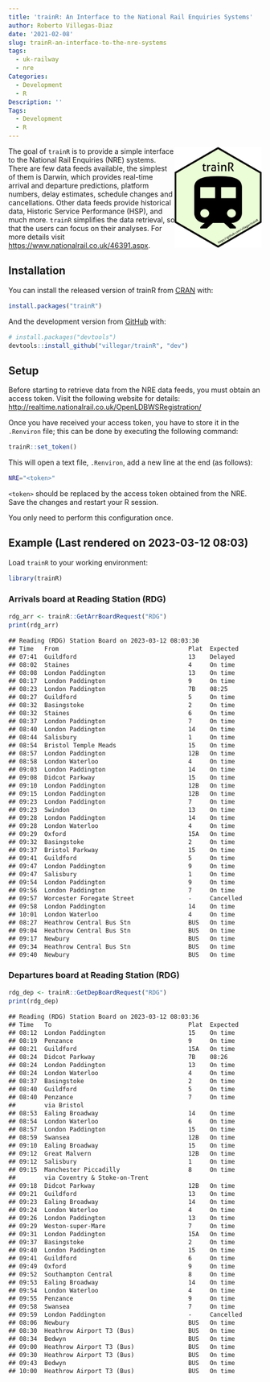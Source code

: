 ```yaml
---
title: 'trainR: An Interface to the National Rail Enquiries Systems'
author: Roberto Villegas-Diaz
date: '2021-02-08'
slug: trainR-an-interface-to-the-nre-systems
tags:
  - uk-railway
  - nre
Categories:
  - Development
  - R
Description: ''
Tags:
  - Development
  - R
---
```


<img src="https://raw.githubusercontent.com/villegar/trainR/main/inst/images/logo.png" alt="logo" align="right" height=200px/>

The goal of `trainR` is to provide a simple interface to the 
National Rail Enquiries (NRE) systems. There are few data feeds 
available, the simplest of them is Darwin, which provides real-time 
arrival and departure predictions, platform numbers, delay estimates, 
schedule changes and cancellations. Other data feeds provide historical 
data, Historic Service Performance (HSP), and much more. `trainR` 
simplifies the data retrieval, so that the users can focus on their 
analyses. For more details visit 
https://www.nationalrail.co.uk/46391.aspx.

## Installation

You can install the released version of trainR from [CRAN](https://CRAN.R-project.org) with:

``` r
install.packages("trainR")
```

And the development version from [GitHub](https://github.com/) with:

``` r
# install.packages("devtools")
devtools::install_github("villegar/trainR", "dev")
```

## Setup
Before starting to retrieve data from the NRE data feeds, you must obtain an access token. 
Visit the following website for details: http://realtime.nationalrail.co.uk/OpenLDBWSRegistration/

Once you have received your access token, you have to store it in the `.Renviron` file; this can be 
done by executing the following command:


```r
trainR::set_token()
```

This will open a text file, `.Renviron`, add a new line at the end (as follows):

```bash
NRE="<token>"
```

`<token>` should be replaced by the access token obtained from the NRE. Save the changes and restart 
your R session.

You only need to perform this configuration once.

## Example (Last rendered on 2023-03-12 08:03)

Load `trainR` to your working environment:

```r
library(trainR)
```

### Arrivals board at Reading Station (RDG)


```r
rdg_arr <- trainR::GetArrBoardRequest("RDG")
print(rdg_arr)
```

```
## Reading (RDG) Station Board on 2023-03-12 08:03:30
## Time   From                                    Plat  Expected
## 07:41  Guildford                               13    Delayed
## 08:02  Staines                                 4     On time
## 08:08  London Paddington                       13    On time
## 08:17  London Paddington                       9     On time
## 08:23  London Paddington                       7B    08:25
## 08:27  Guildford                               5     On time
## 08:32  Basingstoke                             2     On time
## 08:32  Staines                                 6     On time
## 08:37  London Paddington                       7     On time
## 08:40  London Paddington                       14    On time
## 08:44  Salisbury                               1     On time
## 08:54  Bristol Temple Meads                    15    On time
## 08:57  London Paddington                       12B   On time
## 08:58  London Waterloo                         4     On time
## 09:03  London Paddington                       14    On time
## 09:08  Didcot Parkway                          15    On time
## 09:10  London Paddington                       12B   On time
## 09:15  London Paddington                       12B   On time
## 09:23  London Paddington                       7     On time
## 09:23  Swindon                                 13    On time
## 09:28  London Paddington                       14    On time
## 09:28  London Waterloo                         4     On time
## 09:29  Oxford                                  15A   On time
## 09:32  Basingstoke                             2     On time
## 09:37  Bristol Parkway                         15    On time
## 09:41  Guildford                               5     On time
## 09:47  London Paddington                       9     On time
## 09:47  Salisbury                               1     On time
## 09:54  London Paddington                       9     On time
## 09:56  London Paddington                       7     On time
## 09:57  Worcester Foregate Street               -     Cancelled
## 09:58  London Paddington                       14    On time
## 10:01  London Waterloo                         4     On time
## 08:27  Heathrow Central Bus Stn                BUS   On time
## 09:04  Heathrow Central Bus Stn                BUS   On time
## 09:17  Newbury                                 BUS   On time
## 09:34  Heathrow Central Bus Stn                BUS   On time
## 09:40  Newbury                                 BUS   On time
```

### Departures board at Reading Station (RDG)


```r
rdg_dep <- trainR::GetDepBoardRequest("RDG")
print(rdg_dep)
```

```
## Reading (RDG) Station Board on 2023-03-12 08:03:36
## Time   To                                      Plat  Expected
## 08:12  London Paddington                       15    On time
## 08:19  Penzance                                9     On time
## 08:21  Guildford                               15A   On time
## 08:24  Didcot Parkway                          7B    08:26
## 08:24  London Paddington                       13    On time
## 08:24  London Waterloo                         4     On time
## 08:37  Basingstoke                             2     On time
## 08:40  Guildford                               5     On time
## 08:40  Penzance                                7     On time
##        via Bristol                             
## 08:53  Ealing Broadway                         14    On time
## 08:54  London Waterloo                         6     On time
## 08:57  London Paddington                       15    On time
## 08:59  Swansea                                 12B   On time
## 09:10  Ealing Broadway                         15    On time
## 09:12  Great Malvern                           12B   On time
## 09:12  Salisbury                               1     On time
## 09:15  Manchester Piccadilly                   8     On time
##        via Coventry & Stoke-on-Trent           
## 09:18  Didcot Parkway                          12B   On time
## 09:21  Guildford                               13    On time
## 09:23  Ealing Broadway                         14    On time
## 09:24  London Waterloo                         4     On time
## 09:26  London Paddington                       13    On time
## 09:29  Weston-super-Mare                       7     On time
## 09:31  London Paddington                       15A   On time
## 09:37  Basingstoke                             2     On time
## 09:40  London Paddington                       15    On time
## 09:41  Guildford                               6     On time
## 09:49  Oxford                                  9     On time
## 09:52  Southampton Central                     8     On time
## 09:53  Ealing Broadway                         14    On time
## 09:54  London Waterloo                         4     On time
## 09:55  Penzance                                9     On time
## 09:58  Swansea                                 7     On time
## 09:59  London Paddington                       -     Cancelled
## 08:06  Newbury                                 BUS   On time
## 08:30  Heathrow Airport T3 (Bus)               BUS   On time
## 08:34  Bedwyn                                  BUS   On time
## 09:00  Heathrow Airport T3 (Bus)               BUS   On time
## 09:30  Heathrow Airport T3 (Bus)               BUS   On time
## 09:43  Bedwyn                                  BUS   On time
## 10:00  Heathrow Airport T3 (Bus)               BUS   On time
```
